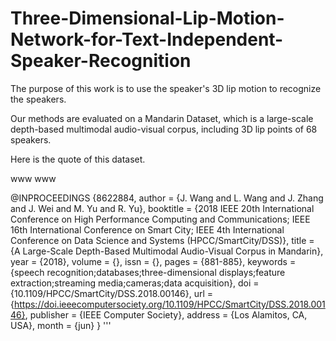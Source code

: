 # Three-Dimensional-Lip-Motion-Network-for-Text-Independent-Speaker-Recognition

The purpose of this work is to use the speaker's 3D lip motion to recognize the speakers.

Our methods are evaluated on a Mandarin Dataset, which is a large-scale depth-based multimodal audio-visual corpus, including 3D lip points of 68 speakers. 

Here is the quote of this dataset.

  www
  www
  
@INPROCEEDINGS {8622884,
author = {J. Wang and L. Wang and J. Zhang and J. Wei and M. Yu and R. Yu},
booktitle = {2018 IEEE 20th International Conference on High Performance Computing and Communications; IEEE 16th International Conference on Smart City; IEEE 4th International Conference on Data Science and Systems (HPCC/SmartCity/DSS)},
title = {A Large-Scale Depth-Based Multimodal Audio-Visual Corpus in Mandarin},
year = {2018},
volume = {},
issn = {},
pages = {881-885},
keywords = {speech recognition;databases;three-dimensional displays;feature extraction;streaming media;cameras;data acquisition},
doi = {10.1109/HPCC/SmartCity/DSS.2018.00146},
url = {https://doi.ieeecomputersociety.org/10.1109/HPCC/SmartCity/DSS.2018.00146},
publisher = {IEEE Computer Society},
address = {Los Alamitos, CA, USA},
month = {jun}
}
'''
